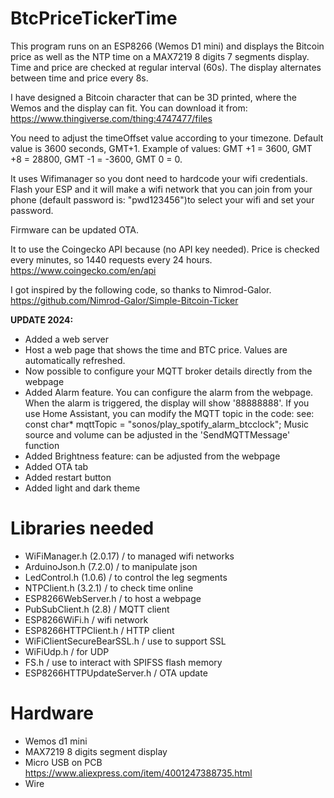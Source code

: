 # BtcPriceTickerTime

This program runs on an ESP8266 (Wemos D1 mini) and displays the Bitcoin price as well as the NTP time on a MAX7219 8 digits 7 segments display. 
Time and price are checked at regular interval (60s). The display alternates between time and price every 8s.

I have designed a Bitcoin character that can be 3D printed, where the Wemos and the display can fit.
You can download it from: https://www.thingiverse.com/thing:4747477/files

You need to adjust the timeOffset value according to your timezone. Default value is 3600 seconds, GMT+1.
Example of values: GMT +1 = 3600, GMT +8 = 28800, GMT -1 = -3600, GMT 0 = 0.

It uses Wifimanager so you dont need to hardcode your wifi credentials. Flash your ESP and it will make a wifi network that you can join from your phone (default password is: "pwd123456")to select your wifi and set your password.

Firmware can be updated OTA.
  
It to use the Coingecko API because (no API key needed). Price is checked every minutes, so 1440 requests every 24 hours.
https://www.coingecko.com/en/api

I got inspired by the following code, so thanks to Nimrod-Galor. https://github.com/Nimrod-Galor/Simple-Bitcoin-Ticker



**UPDATE 2024:**


- Added a web server
- Host a web page that shows the time and BTC price. Values are automatically refreshed.
- Now possible to configure your MQTT broker details directly from the webpage
- Added Alarm feature. You can configure the alarm from the webpage. When the alarm is triggered, the display will show '88888888'.
  If you use Home Assistant, you can modify the MQTT topic in the code:
  see: const char* mqttTopic = "sonos/play_spotify_alarm_btcclock";
  Music source and volume can be adjusted in the 'SendMQTTMessage' function
- Added Brightness feature: can be adjusted from the webpage
- Added OTA tab
- Added restart button
- Added light and dark theme
  

# Libraries needed

- WiFiManager.h (2.0.17) /  to managed wifi networks
- ArduinoJson.h (7.2.0) /  to manipulate json
- LedControl.h (1.0.6) /  to control the leg segments
- NTPClient.h (3.2.1) /  to check time online
- ESP8266WebServer.h /  to host a webpage
- PubSubClient.h (2.8) / MQTT client
- ESP8266WiFi.h / wifi network
- ESP8266HTTPClient.h / HTTP client
- WiFiClientSecureBearSSL.h / use to support SSL
- WiFiUdp.h / for UDP
- FS.h / use to interact with SPIFSS flash memory
- ESP8266HTTPUpdateServer.h / OTA update

# Hardware
- Wemos d1 mini
- MAX7219 8 digits segment display
- Micro USB on PCB    https://www.aliexpress.com/item/4001247388735.html
- Wire





